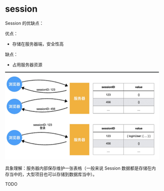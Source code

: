 # session

Session 的优缺点：

优点：

- 存储在服务器端，安全性高

缺点：

- 占用服务器资源

![alt text](image.png)

具象理解：服务器内部保存维护一张表格（一般来说 Session 数据都是存储在内存当中的，大型项目也可以存储到数据库当中）。

TODO